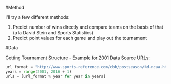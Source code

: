 #Method

I'll try a few different methods:

1. Predict number of wins directly and compare teams on the basis of that (a la David Stein and Sports Statistics)
2. Predict point values for each game and play out the tournament

#Data

Getting Tournament Structure - [Example for 2001](http://www.sports-reference.com/cbb/postseason/2001-ncaa.html)
Data Source URLs: 
```python 
url_format = "http://www.sports-reference.com/cbb/postseason/%d-ncaa.html"
years = range(2001, 2016 + 1)
urls = [url_format % year for year in years]
```